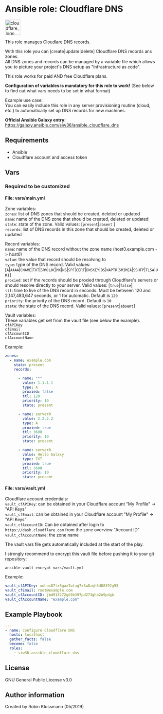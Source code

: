 # Ansible role: Cloudflare DNS
<img src="https://www.cloudflare.com/img/logo-cloudflare-dark.svg" alt="cloudflare_logo" height="50"/>

This role manages Cloudlare DNS records.  

With this role you can [create|update|delete] Cloudflare DNS records ans zones.  
All DNS zones and records can be managed by a variable file which allows you to picture your project's DNS setup as "infrastructure as code".  

This role works for paid AND free Cloudflare plans.  

__Configuration of variables is mandatory for this role to work!__ (See below to find out what vars needs to be set in what format)  

Example use case:  
You can easily include this role in any server provisioning routine (cloud, etc.) to automatically set up DNS records for new machines.  

__Official Ansible Galaxy entry:__ https://galaxy.ansible.com/siw36/ansible_cloudflare_dns

## Requirements
- Ansible
- Cloudflare account and access token

## Vars
### Required to be customized  
#### File: __vars/main.yml__  

Zone variables:  
`zones`: list of DNS zones that should be created, deleted or updated  
`name`: name of the DNS zone that should be created, deleted or updated  
`state`: state of the zone. Valid values: [`present`|`absent` ]  
`records`: list of DNS records in this zone that should be created, deleted or updated  

Record variables:  
`name`: name of the DNS record without the zone name (host0.example.com -> host0)  
`value`: the value that record should be resolving to  
`type`: type of the DNS record. Valid values: [`A`|`AAAA`|`CNAME`|`TXT`|`SRV`|`LOC`|`MX`|`NS`|`SPF`|`CERT`|`DNSKEY`|`DS`|`NAPTR`|`SMIMEA`|`SSHFP`|`TLSA`|`URI`]  
`proxied`: set if the records should be proxied through Cloudflare's servers or should resolve directly to your server. Valid values: [`true`|`false`]  
`ttl`: time to live of the DNS record in seconds. Must be between 120 and 2,147,483,647 seconds, or 1 for automatic. Default is `120`  
`priority`: the priority of the DNS record. Default is `10`  
`state`: the state of the DNS record. Valid values: [`present`|`absent`]  

Vault variables:  
These variables get set from the vault file (see below the example).  
`cfAPIKey`  
`cfEmail`  
`cfAccountID`  
`cfAccountName`  

Example:  
```yaml
zones:
  - name: example.com
    state: present
    records:

      - name: "*"
        value: 1.1.1.1
        type: A
        proxied: false
        ttl: 120
        priority: 10
        state: present

      - name: server0
        value: 2.2.2.2
        type: A
        proxied: true
        ttl: 3600
        priority: 10
        state: present

      - name: server0
        value: Hello Galaxy
        type: TXT
        proxied: true
        ttl: 3600
        priority: 10
        state: present
```

#### File: __vars/vault.yml__  

Cloudflare account credentials:  
`vault_cfAPIKey`: can be obtained in your Cloudflare account "My Profile" -> "API Keys"  
`vault_cfEmail`: can be obtained in your Cloudflare account "My Profile" -> "API Keys"  
`vault_cfAccountID`: Can be obtained after login to `https://dash.cloudflare.com` from the zone overview "Account ID"  
`vault_cfAccountName`: the zone name

The vault vars file gets automatically included at the start of the play.  

I strongly recommend to encrypt this vault file before pushing it to your git repository:  
```shell
ansible-vault encrypt vars/vault.yml
```

Example:  

```yaml
vault_cfAPIKey: xuhas87tx8gax7wtag7x3w8zqh3d08392g93
vault_cfEmail: root@example.com
vault_cfAccountID: jbd913272gd9b397pd273ghb2u9pdgb
vault_cfAccountName: "example.com"
```

## Example Playbook  
```yaml
---
- name: Configure Cloudflare DNS
  hosts: localhost
  gather_facts: false
  become: false
  roles:
    - siw36.ansible_cloudflare_dns
```

## License
GNU General Public License v3.0  

## Author information
Created by Robin Klussmann (05/2019)
